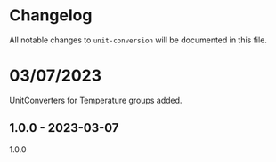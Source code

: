 # Changelog

All notable changes to `unit-conversion` will be documented in this file.

# 03/07/2023

UnitConverters for Temperature groups added.

## 1.0.0 - 2023-03-07

1.0.0
